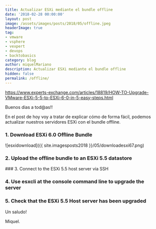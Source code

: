 ```yaml
---
title: Actualizar ESXi mediante el bundle offline
date: '2018-02-28 00:00:00'
layout: post
image: /assets/images/posts/2018/05/offline.jpeg
headerImage: true
tag:
- vmware
- vsphere
- vexpert
- devops
- backtobasics
category: blog
author: miquelMariano
description: Actualizar ESXi mediante el bundle offline
hidden: false
permalink: /offline/
---
```


https://www.experts-exchange.com/articles/18819/HOW-TO-Upgrade-VMware-ESXi-5-5-to-ESXi-6-0-in-5-easy-steps.html


Buenos dias a tod@as!!

En el post de hoy voy a tratar de explicar cómo de forma fácil, podemos actualizar nuestros servidores ESXi con el bundle offline.



### 1. Download ESXi 6.0 Offline Bundle

![esxidownload]({{ site.imagesposts2018 }}/05/downloadesxi67.png)

### 2. Upload the offline bundle to an ESXi 5.5 datastore 



### 3. Connect to the ESXi 5.5 host server via SSH 

### 4. Use esxcli at the console command line to upgrade the server 

### 5. Check that the ESXi 5.5 Host server has been upgraded 



Un saludo!

Miquel.


